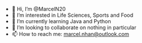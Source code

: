 - 👋 Hi, I’m @MarcelN20
- 👀 I’m interested in Life Sciences, Sports and Food
- 🌱 I’m currently learning Java and Python
- 💞️ I’m looking to collaborate on nothing in particular
- 📫 How to reach me: marcel.nhan@outlook.com

<!---
MarcelN20/MarcelN20 is a ✨ special ✨ repository because its `README.md` (this file) appears on your GitHub profile.
You can click the Preview link to take a look at your changes.
--->
